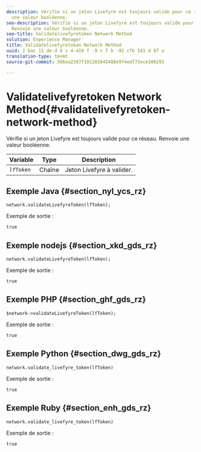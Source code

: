 ```yaml
---
description: Vérifie si un jeton Livefyre est toujours valide pour ce réseau. Renvoie
  une valeur booléenne.
seo-description: Vérifie si un jeton Livefyre est toujours valide pour ce réseau.
  Renvoie une valeur booléenne.
seo-title: Validatelivefyretoken Network Method
solution: Experience Manager
title: Validatelivefyretoken Network Method
uuid: 2 bac 11 de-d 6 c 4-419 f -9 c 7 b -92 cfb 541 d 07 e
translation-type: tm+mt
source-git-commit: 566ea2587f101202045488e9f4edf73ece100293

---
```



# Validatelivefyretoken Network Method{#validatelivefyretoken-network-method}

Vérifie si un jeton Livefyre est toujours valide pour ce réseau. Renvoie une valeur booléenne.

| Variable | Type | Description |
|---|---|---|
| *`lfToken`* | Chaîne | Jeton Livefyre à valider. |

## Exemple Java {#section_nyl_ycs_rz}

```
network.validateLivefyreToken(lfToken); 
```

Exemple de sortie :

```
true 
```

## Exemple nodejs {#section_xkd_gds_rz}

```
network.validateLivefyreToken(lfToken); 
```

Exemple de sortie :

```
true 
```

## Exemple PHP {#section_ghf_gds_rz}

```
$network->validateLivefyreToken(lfToken); 
```

Exemple de sortie :

```
true 
```

## Exemple Python {#section_dwg_gds_rz}

```
network.validate_livefyre_token(lfToken) 
```

Exemple de sortie :

```
true 
```

## Exemple Ruby {#section_enh_gds_rz}

```
network.validate_livefyre_token(lfToken) 
```

Exemple de sortie :

```
true 
```

